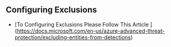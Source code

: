 <properties
	pageTitle="Configuring Exclusions"
	description="Configuring Exclusions"
	infoBubbleText="Configuring Exclusions"
	service="microsoft-aatp"
	resource="aatp"
	authors="digeler"
	ms.author="digeler"
	displayOrder="1"
	selfHelpType="generic"
	supportTopicIds=""
	resourceTags=""
	productPesIds=""
	cloudEnvironments="Public, Blackforest, Fairfax, Mooncake"
	articleId="Configuring Exclusions"
	ownershipId="AAtp"
/>


## **Configuring Exclusions**



* [To Configuring Exclusions Please Follow This Article ] (https://docs.microsoft.com/en-us/azure-advanced-threat-protection/excluding-entities-from-detections)

